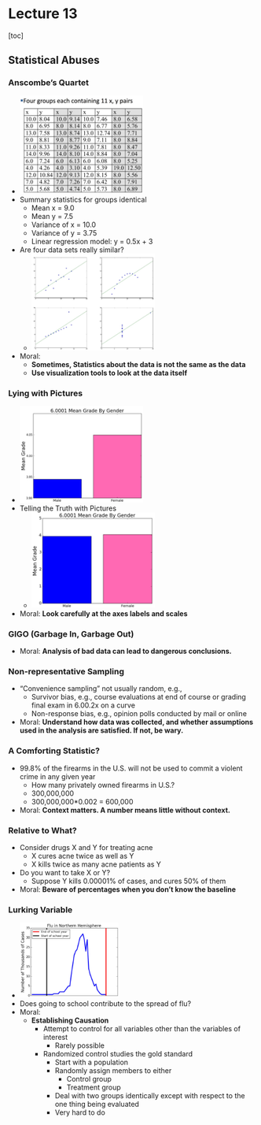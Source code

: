 # Lecture 13

[toc]

## Statistical Abuses

### Anscombe’s Quartet

* <img src="media/15030265292064.jpg" width=250 />
* Summary statistics for groups identical
    * Mean x = 9.0
    * Mean y = 7.5
    * Variance of x = 10.0
    * Variance of y = 3.75
    * Linear regression model: y = 0.5x + 3
* Are four data sets really similar?
    * <img src="media/15030266004376.jpg" width=250 />
* Moral:
    * **Sometimes, Statistics about the data is not the same as the data**
    * **Use visualization tools to look at the data itself**

### Lying with Pictures

* <img src="media/15030266994655.jpg" width=250 />
* Telling the Truth with Pictures
    * <img src="media/15030267393713.jpg" width=250 />
* Moral: **Look carefully at the axes labels and scales**

### GIGO (Garbage In, Garbage Out)

* Moral: **Analysis of bad data can lead to dangerous conclusions.**

### Non-representative Sampling

* “Convenience sampling” not usually random, e.g.,
    * Survivor bias, e.g., course evaluations at end of course or grading final exam in 6.00.2x on a curve
    * Non-response bias, e.g., opinion polls conducted by mail or online
* Moral: **Understand how data was collected, and whether assumptions used in the analysis are satisfied. If not, be wary.**

### A Comforting Statistic?

* 99.8% of the firearms in the U.S. will not be used to commit a violent crime in any given year
    * How many privately owned firearms in U.S.?
    * 300,000,000
    * 300,000,000*0.002 = 600,000
* Moral: **Context matters. A number means little without context.**

### Relative to What?

* Consider drugs X and Y for treating acne
    * X cures acne twice as well as Y
    * X kills twice as many acne patients as Y
* Do you want to take X or Y?
    * Suppose Y kills 0.00001% of cases, and cures 50% of them
* Moral: **Beware of percentages when you don’t know the baseline**

### Lurking Variable

* <img src="media/15030272486412.jpg" width=200 />
* Does going to school contribute to the spread of flu?
* Moral:
    * **Establishing Causation**
        * Attempt to control for all variables other than the variables of interest
            * Rarely possible
        * Randomized control studies the gold standard
            * Start with a population
            * Randomly assign members to either
                * Control group
                * Treatment group
            * Deal with two groups identically except with respect to the one thing being evaluated
            * Very hard to do


